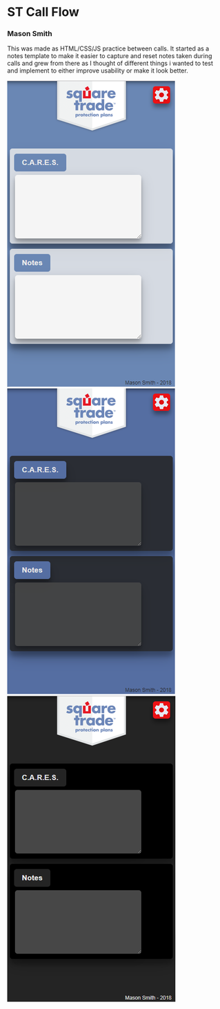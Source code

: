 # ST Call Flow
### Mason Smith

This was made as HTML/CSS/JS practice between calls. It started as a notes template to make it easier to capture and reset notes taken during calls and grew from there as I thought of different things i wanted to test and implement to either improve usability or make it look better.

![Light mode screenshot](/screenshots/lightModeScreenshot.png)
![Dark mode screenshot](/screenshots/darkModeScreenshot.png)
![Black mode screenshot](/screenshots/blackModeScreenshot.png)
